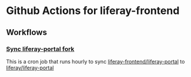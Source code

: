 # Github Actions for liferay-frontend

## Workflows
### [Sync liferay-portal fork](https://github.com/liferay-frontend/github-actions/blob/master/.github/workflows/sync-liferay-portal.yml)

This is a cron job that runs hourly to sync [liferay-frontend/liferay-portal](https://github.com/liferay-frontend/liferay-portal) to [liferay/liferay-portal](https://github.com/liferay/liferay-portal)
